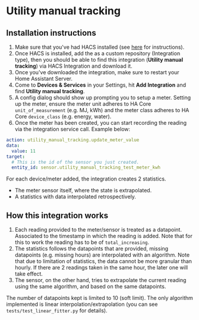 # Utility manual tracking 

## Installation instructions
1. Make sure that you've had HACS installed (see [here](https://hacs.xyz/docs/user) for instructions).
2. Once HACS is installed, add the [](https://github.com/Tmbao/utility-manual-tracking.git) as a custom repository (Integration type), then you should be able to find this integration (**Utility manual tracking**) via HACS Integration and download it.
3. Once you've downloaded the integration, make sure to restart your Home Assistant Server. 
4. Come to **Devices & Services** in your Settings, hit **Add Integration** and find **Utility manual tracking**.
5. A config dialog should show up prompting you to setup a meter. Setting up the meter, ensure the meter unit adheres to HA Core `unit_of_measurement` (e.g. MJ, kWh) and the meter class adheres to HA Core `device_class` (e.g. energy, water).
6. Once the meter has been created, you can start recording the reading via the integration service call. Example below:
```yaml
action: utility_manual_tracking.update_meter_value
data:
  value: 11
target:
  # This is the id of the sensor you just created.
  entity_id: sensor.utility_manual_tracking_test_meter_kwh
```

For each device/meter added, the integration creates 2 statistics.
 - The meter sensor itself, where the state is extrapolated.
 - A statistics with data interpolated retrospectively.

## How this integration works
1. Each reading provided to the meter/sensor is treated as a datapoint. Associated to the timestamp in which the reading is added. Note that for this to work the reading has to be of `total_increasing`.
2. The statistics follows the datapoints that are provided, missing datapoints (e.g. missing hours) are interpolated with an algorithm. Note that due to limitation of statistics, the data cannot be more granular than hourly. If there are 2 readings taken in the same hour, the later one will take effect.
3. The sensor, on the other hand, tries to extrapolate the current reading using the same algorithm, and based on the same datapoints.

The number of datapoints kept is limited to 10 (soft limit).
The only algorithm implemented is linear interpolation/extrapolation (you can see `tests/test_linear_fitter.py` for details). 
